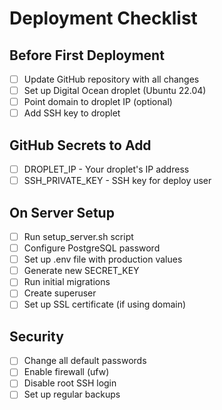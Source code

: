 # Deployment Checklist

## Before First Deployment
- [ ] Update GitHub repository with all changes
- [ ] Set up Digital Ocean droplet (Ubuntu 22.04)
- [ ] Point domain to droplet IP (optional)
- [ ] Add SSH key to droplet

## GitHub Secrets to Add
- [ ] DROPLET_IP - Your droplet's IP address
- [ ] SSH_PRIVATE_KEY - SSH key for deploy user

## On Server Setup
- [ ] Run setup_server.sh script
- [ ] Configure PostgreSQL password
- [ ] Set up .env file with production values
- [ ] Generate new SECRET_KEY
- [ ] Run initial migrations
- [ ] Create superuser
- [ ] Set up SSL certificate (if using domain)

## Security
- [ ] Change all default passwords
- [ ] Enable firewall (ufw)
- [ ] Disable root SSH login
- [ ] Set up regular backups
